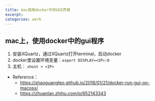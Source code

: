 ```yaml
---
title: mac调用docker中的GUI界面
excerpt: 
categories: work
---
```


## mac上，使用docker中的gui程序

1. 安装XQuartz，通过XQuartz打开terminal，启动docker
2. docker里设置环境变量：`export DISPLAY=<IP>:0`
3. 主机： `xhost + <IP>`

- Reference：
  - https://shaoguangleo.github.io/2018/01/21/docker-run-gui-on-macosx/
  - https://zhuanlan.zhihu.com/p/652143343
